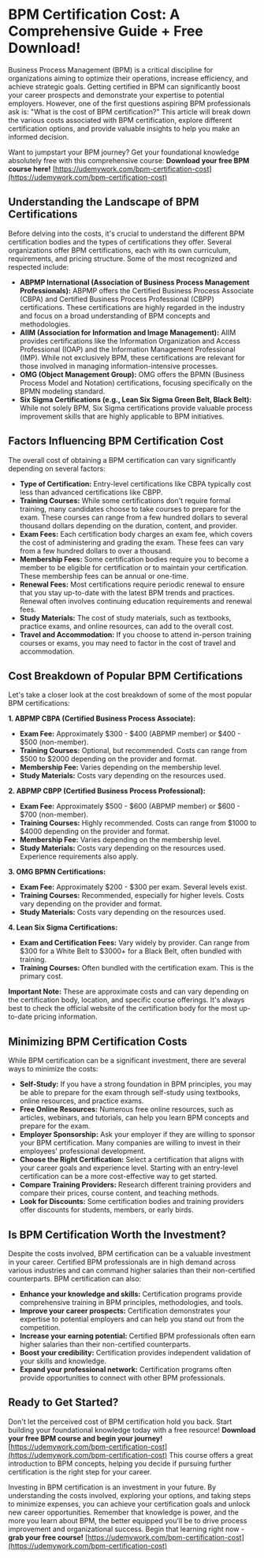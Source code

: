 # BPM Certification Cost: A Comprehensive Guide + Free Download!

Business Process Management (BPM) is a critical discipline for organizations aiming to optimize their operations, increase efficiency, and achieve strategic goals. Getting certified in BPM can significantly boost your career prospects and demonstrate your expertise to potential employers. However, one of the first questions aspiring BPM professionals ask is: "What is the cost of BPM certification?" This article will break down the various costs associated with BPM certification, explore different certification options, and provide valuable insights to help you make an informed decision.

Want to jumpstart your BPM journey? Get your foundational knowledge absolutely free with this comprehensive course: **Download your free BPM course here!** [https://udemywork.com/bpm-certification-cost](https://udemywork.com/bpm-certification-cost)

## Understanding the Landscape of BPM Certifications

Before delving into the costs, it's crucial to understand the different BPM certification bodies and the types of certifications they offer. Several organizations offer BPM certifications, each with its own curriculum, requirements, and pricing structure. Some of the most recognized and respected include:

*   **ABPMP International (Association of Business Process Management Professionals):** ABPMP offers the Certified Business Process Associate (CBPA) and Certified Business Process Professional (CBPP) certifications. These certifications are highly regarded in the industry and focus on a broad understanding of BPM concepts and methodologies.
*   **AIIM (Association for Information and Image Management):** AIIM provides certifications like the Information Organization and Access Professional (IOAP) and the Information Management Professional (IMP). While not exclusively BPM, these certifications are relevant for those involved in managing information-intensive processes.
*   **OMG (Object Management Group):** OMG offers the BPMN (Business Process Model and Notation) certifications, focusing specifically on the BPMN modeling standard.
*   **Six Sigma Certifications (e.g., Lean Six Sigma Green Belt, Black Belt):** While not solely BPM, Six Sigma certifications provide valuable process improvement skills that are highly applicable to BPM initiatives.

## Factors Influencing BPM Certification Cost

The overall cost of obtaining a BPM certification can vary significantly depending on several factors:

*   **Type of Certification:** Entry-level certifications like CBPA typically cost less than advanced certifications like CBPP.
*   **Training Courses:** While some certifications don't require formal training, many candidates choose to take courses to prepare for the exam. These courses can range from a few hundred dollars to several thousand dollars depending on the duration, content, and provider.
*   **Exam Fees:** Each certification body charges an exam fee, which covers the cost of administering and grading the exam. These fees can vary from a few hundred dollars to over a thousand.
*   **Membership Fees:** Some certification bodies require you to become a member to be eligible for certification or to maintain your certification. These membership fees can be annual or one-time.
*   **Renewal Fees:** Most certifications require periodic renewal to ensure that you stay up-to-date with the latest BPM trends and practices. Renewal often involves continuing education requirements and renewal fees.
*   **Study Materials:** The cost of study materials, such as textbooks, practice exams, and online resources, can add to the overall cost.
*   **Travel and Accommodation:** If you choose to attend in-person training courses or exams, you may need to factor in the cost of travel and accommodation.

## Cost Breakdown of Popular BPM Certifications

Let's take a closer look at the cost breakdown of some of the most popular BPM certifications:

**1. ABPMP CBPA (Certified Business Process Associate):**

*   **Exam Fee:** Approximately \$300 - \$400 (ABPMP member) or \$400 - \$500 (non-member).
*   **Training Courses:** Optional, but recommended. Costs can range from \$500 to \$2000 depending on the provider and format.
*   **Membership Fee:** Varies depending on the membership level.
*   **Study Materials:** Costs vary depending on the resources used.

**2. ABPMP CBPP (Certified Business Process Professional):**

*   **Exam Fee:** Approximately \$500 - \$600 (ABPMP member) or \$600 - \$700 (non-member).
*   **Training Courses:** Highly recommended. Costs can range from \$1000 to \$4000 depending on the provider and format.
*   **Membership Fee:** Varies depending on the membership level.
*   **Study Materials:** Costs vary depending on the resources used.  Experience requirements also apply.

**3. OMG BPMN Certifications:**

*   **Exam Fee:** Approximately \$200 - \$300 per exam. Several levels exist.
*   **Training Courses:** Recommended, especially for higher levels. Costs vary depending on the provider and format.
*   **Study Materials:** Costs vary depending on the resources used.

**4. Lean Six Sigma Certifications:**

*   **Exam and Certification Fees:** Vary widely by provider.  Can range from \$300 for a White Belt to \$3000+ for a Black Belt, often bundled with training.
*   **Training Courses:**  Often bundled with the certification exam.  This is the primary cost.

**Important Note:** These are approximate costs and can vary depending on the certification body, location, and specific course offerings. It's always best to check the official website of the certification body for the most up-to-date pricing information.

## Minimizing BPM Certification Costs

While BPM certification can be a significant investment, there are several ways to minimize the costs:

*   **Self-Study:** If you have a strong foundation in BPM principles, you may be able to prepare for the exam through self-study using textbooks, online resources, and practice exams.
*   **Free Online Resources:** Numerous free online resources, such as articles, webinars, and tutorials, can help you learn BPM concepts and prepare for the exam.
*   **Employer Sponsorship:** Ask your employer if they are willing to sponsor your BPM certification. Many companies are willing to invest in their employees' professional development.
*   **Choose the Right Certification:** Select a certification that aligns with your career goals and experience level. Starting with an entry-level certification can be a more cost-effective way to get started.
*   **Compare Training Providers:** Research different training providers and compare their prices, course content, and teaching methods.
*   **Look for Discounts:** Some certification bodies and training providers offer discounts for students, members, or early birds.

## Is BPM Certification Worth the Investment?

Despite the costs involved, BPM certification can be a valuable investment in your career. Certified BPM professionals are in high demand across various industries and can command higher salaries than their non-certified counterparts. BPM certification can also:

*   **Enhance your knowledge and skills:** Certification programs provide comprehensive training in BPM principles, methodologies, and tools.
*   **Improve your career prospects:** Certification demonstrates your expertise to potential employers and can help you stand out from the competition.
*   **Increase your earning potential:** Certified BPM professionals often earn higher salaries than their non-certified counterparts.
*   **Boost your credibility:** Certification provides independent validation of your skills and knowledge.
*   **Expand your professional network:** Certification programs often provide opportunities to connect with other BPM professionals.

## Ready to Get Started?

Don't let the perceived cost of BPM certification hold you back. Start building your foundational knowledge today with a free resource! **Download your free BPM course and begin your journey!** [https://udemywork.com/bpm-certification-cost](https://udemywork.com/bpm-certification-cost) This course offers a great introduction to BPM concepts, helping you decide if pursuing further certification is the right step for your career.

Investing in BPM certification is an investment in your future. By understanding the costs involved, exploring your options, and taking steps to minimize expenses, you can achieve your certification goals and unlock new career opportunities. Remember that knowledge is power, and the more you learn about BPM, the better equipped you'll be to drive process improvement and organizational success.  Begin that learning right now - **grab your free course!** [https://udemywork.com/bpm-certification-cost](https://udemywork.com/bpm-certification-cost)
